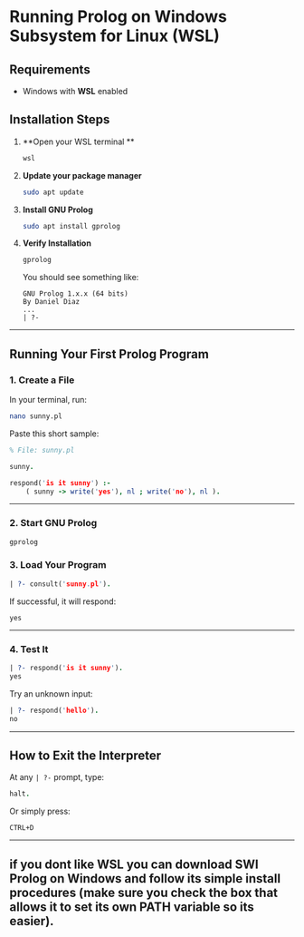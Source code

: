 # Running Prolog on Windows Subsystem for Linux (WSL)

## Requirements
- Windows with **WSL** enabled 

##  Installation Steps

1. **Open your WSL terminal **  
   ```bash
   wsl
   ```

2. **Update your package manager**
   ```bash
   sudo apt update
   ```

3. **Install GNU Prolog**
   ```bash
   sudo apt install gprolog
   ```

4. **Verify Installation**
   ```bash
   gprolog
   ```
   You should see something like:
   ```
   GNU Prolog 1.x.x (64 bits)
   By Daniel Diaz
   ...
   | ?-
   ```

---

## Running Your First Prolog Program

### 1. **Create a File**
In your terminal, run:
```bash
nano sunny.pl
```

Paste this short sample:

```prolog
% File: sunny.pl

sunny.

respond('is it sunny') :-
    ( sunny -> write('yes'), nl ; write('no'), nl ).
```
---

### 2. **Start GNU Prolog**
```bash
gprolog
```

### 3. **Load Your Program**
```prolog
| ?- consult('sunny.pl').
```
If successful, it will respond:
```
yes
```

---

### 4. **Test It**
```prolog
| ?- respond('is it sunny').
yes
```
Try an unknown input:
```prolog
| ?- respond('hello').
no
```

---

## How to Exit the Interpreter

At any `| ?-` prompt, type:
```prolog
halt.
```
Or simply press:
```
CTRL+D
```

---

## if you dont like WSL you can download SWI Prolog on Windows and follow its simple install procedures (make sure you check the box that allows it to set its own PATH variable so its easier).
